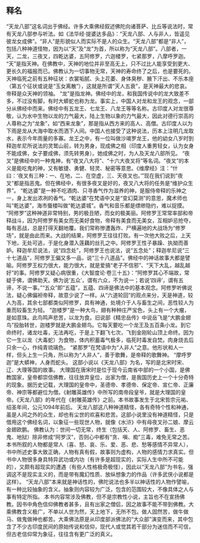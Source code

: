 ## 释名

“天龙八部”这名词出于佛经。许多大乘佛经叙述佛陀向诸菩萨、比丘等说法时，常有天龙八部参与听法。如《法华经·提婆达多品》：“天龙八部、人与非人，皆遥见彼龙女成佛”。“非人”是形貌似人而实际不是人的众生。“天龙八部”都是“非人”，包括八种神道怪物，因为以“天”及“龙”为首，所以称为“天龙八部”。八部者，一天，二龙，三夜叉，四乾达婆，五阿修罗，六迦楼罗，七紧那罗，八摩呼罗迦。
“天”是指天神。在佛教中，天神的地位并非至高无上，只不过比人能享受到更大、更长久的福报而已。佛教认为一切事物无常，天神的寿命终了之后，也是要死的。天神临死之前有五种征状：衣裳垢腻、头上花萎、身体臭秽、腋下汗出、不乐本座（第五个征状或说是“玉女离散”），这就是所谓“天人五衰”，是天神最大的悲哀。帝释是众天神的领袖。
“龙”是指龙神。佛经中的龙，和我国传说中的龙大致差不多，不过没有脚，有时大蟒蛇也称为龙。事实上，中国人对龙和龙王的观念，一部分从佛经中而来。佛经中有五龙王、七龙王、八龙王等等名称。古印度人对龙很尊敬，认为水中生物以龙的力气最大，陆上生物以象的力气最大，因此对德行崇高的人尊称之为“龙象”，如“西来龙象”，那是指从西方来的高人、高僧。古印度人以为下雨是龙从大海中取水而洒下人间。中国人也接受了这种说法，历本上注明几龙取水，表示今年雨量的多寡。龙王之中，有一位叫做沙竭罗龙王，他的幼女八岁时到释迦牟尼所说法的灵鹫山前，转为男身，现成佛之相（印度人重男轻女，认为女身不能成佛，女子要成佛，须先转男身）。她成佛之时，为人及天龙八部所见。
“夜叉”是佛经中的一种鬼神，有“夜叉八大将”、“十六大夜叉将”等名词。“夜叉”的本义是能吃鬼的神，又有敏捷、勇健、轻灵、秘密等意思。《维摩经》注：“什曰：‘夜叉有三种：一、在地，二、在空虚，三、天夜叉也。’”现在我们说到“夜叉”都是指恶鬼。但在佛经中，有很多夜叉是好的，夜叉八大将的任务是“维护众生界”。
“乾达婆”是一种不吃酒肉、只寻香气作为滋养的神，是服侍帝释的乐神之一，身上发出浓冽的香气。“乾达婆”在梵语中又是“变幻莫测”的意思，魔术师也叫“乾达婆”，海市蜃楼叫做“乾达婆城”。香气和音乐都是缥缈隐约，难以捉摸。
“阿修罗”这种神道非常特别，男的极丑陋，而女的极美丽。阿修罗王常常率部和帝释战斗，因为阿修罗有美女而无美好食物，帝释有美食而无美女，互相妒忌抢夺，每有恶战，总是打得天翻地覆。我们常称惨遭轰炸、尸横遍地的大战场为“修罗场”，就是由此而来。大战的结果，阿修罗王往往打败。有一次他大败之后，上天下地，无处可逃，于是化身潜入莲藕的丝孔之中。阿修罗王性子暴躁、执拗而善妒。释迦牟尼说法，说“四念处”，阿修罗王也说法，说“五念处”；释迦牟尼说“三十七道品”，阿修罗王偏又多一品，说“三十八道品”。佛经中的神话故事大都是譬喻。阿修罗王权力很大，能力很大，就是爱搞“老子不信邪”、“天下大乱，越乱越好”的事。阿修罗又疑心病很重，《大智度论·卷三十五》：“阿修罗其心不端故，常疑于佛，谓佛助天。佛为说‘五众’，谓有六众，不为说一；若说‘四谛’，谓有五谛，不说一事。”“五众”即“五蕴”，五蕴、四谛是佛法中的基本观念。阿修罗听佛说法，疑心佛偏袒帝释，故意少说了一样。从“六道轮回”的观点来分，天是神道，较人为高，其余七部都类似阿修罗，具有神通，处境介于人与畜生之间，恶性较人为重而较畜生为轻。
“迦楼罗”是一种大鸟，翅有种种庄严宝色，头上有一个大瘤，是如意珠。此鸟鸣声悲苦，以龙为食。旧说部《精忠岳传》中说岳飞是“大鹏金翅鸟”投胎转世，迦楼罗就是大鹏金翅鸟。它每天要吃一个龙王及五百条小龙。到它命终时，诸龙吐毒，无法再吃，于是上下翻飞七次，飞到金刚轮山顶上命终。因为它一生以龙（大毒蛇）为食物，体内积蓄毒气极多，临死时毒发自焚。肉身烧去后只余一心，作纯青琉璃色。
“紧那罗”在梵语中为“人非人”之意。他形状和人一样，但头上生一只角，所以称为“人非人”，善于歌舞，是帝释的歌舞神。
“摩呼罗迦”是大蟒神，人身而蛇头。
这部小说以《天龙八部》为名，写的是北宋时宋、辽、大理等国的故事。
大理国在唐宋时是位于现今云南省中部的一个小国，是佛教国家，皇帝都崇信佛教，往往放弃皇位，出家为僧，是我国历史上一个十分奇特的现象。据历史记载，大理国的皇帝中，圣德帝、孝德帝、保定帝、宣仁帝、正廉帝、神宗等都避位为僧。《射雕英雄传》中所写的南帝段皇爷，就是大理国的皇帝。《天龙八部》的年代在《射雕英雄传》之前。本书故事发生于北宋哲宗元祐、绍圣年间，公元1094年前后。
天龙八部这八种神道精怪，各有奇特个性和神通，虽是人间之外的众生，却也有尘世的欢喜和悲苦。这部小说里没有神道精怪，只是借用这个佛经名词，以象征一些现世人物，就像《水浒》中有母夜叉孙二娘、摩云金翅欧鹏。
佛教认为：世间一切无常，终生（包括天、人、阿修罗、畜生、恶鬼、地狱）除非修成“阿罗汉”，否则心中都有“贪、嗔、痴”三毒，难免无常之苦。本书所叙的人物都是常人（喜、怒、哀、乐、爱、恶、悲、愁等感情不异常人），书中所述史事大致正确，人物有真有假，故事则为虚构，人物的感情力求真实。但书中人物很多身具特异武功或内功（有许多是超现实的，实际人生中所不可能的），又颇有超现实的遭遇（有些人性格极奇极怪），因此以“天龙八部”为书名，强调这不是现实主义的，而是带有魔幻性质、放纵想象力的作品（许多武侠小说都是这样）。
“天龙八部”本来就是神话性的，佛陀说法也多半以神话性的人物作譬喻，有一种比较抽象的含义。抽象则内容较为广泛，包含的范围较大，不像具体之人与事有特定所指。
本书内容常涉及佛教，但不是宗教性小说，主旨也不在宣扬佛教。因书中角色信仰佛教者甚多，且有出家之僧侣，因之故事不能不带到佛教。大乘佛教含义极广，不单以人世为然，天上地下，无所不包。做人固然苦，做牛做马、做鬼做神也都苦。大乘佛法原是从印度部派佛法的“大众部”演变而来，其中包含了不少古印度民间的原始传说和信仰，现代人或觉其若干部分为迷信而不可信，但古老信仰常为象征，往往含有更广泛的真义。